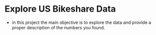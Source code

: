 # Explore US Bikeshare Data
- in this project the main objective is to explore the data and provide a proper description of the numbers you found.

